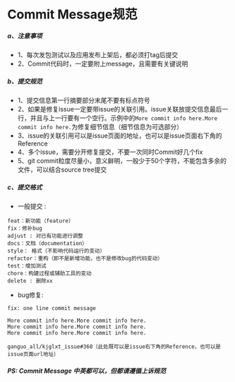 # Commit Message规范

##### a、注意事项
- 1、每次发包测试以及应用发布上架后，都必须打tag后提交
- 2、Commit代码时，一定要附上message，且需要有关键说明

##### b、提交规范  
- 1、提交信息第一行摘要部分末尾不要有标点符号
- 2、如果是修复issue一定要带issue的关联引用。issue关联放提交信息最后一行，并且与上一行要有一个空行。示例中的`More commit info here.More commit info here.`为修复细节信息（细节信息为可选部分）
- 3、issue的关联引用可以是issue页面的地址，也可以是issue页面右下角的Reference
- 4、多个issue，需要分开修复提交，不要一次同时Commit好几个fix
- 5、git commit粒度尽量小，意义鲜明，一般少于50个字符，不能包含多余的文件，可以结合source tree提交

##### c、提交格式

- 一般提交 :
```
feat：新功能（feature）
fix：修补bug
adjust : 对已有功能进行调整
docs：文档（documentation）
style： 格式（不影响代码运行的变动）
refactor：重构（即不是新增功能，也不是修改bug的代码变动）
test：增加测试
chore：构建过程或辅助工具的变动
delete : 删除xx

```

- bug修复:
```
fix: one line commit message

More commit info here.More commit info here.
More commit info here.More commit info here.
More commit info here.More commit info here.

ganguo_all/kjglxt_issue#360（此处既可以是issue右下角的Reference，也可以是issue页面url地址）

```

##### PS: Commit Message 中英都可以，但都请遵循上诉规范

